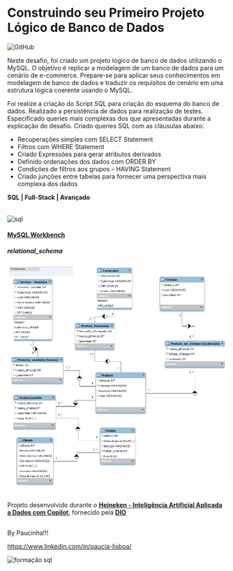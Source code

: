# Construindo seu Primeiro Projeto Lógico de Banco de Dados

![GitHub](https://img.shields.io/github/license/Paucinha/api-ecommerce-dio?style=flat-square)

Neste desafio, foi criado um projeto lógico de banco de dados utilizando o MySQL. O objetivo é replicar a modelagem de um banco de dados para um cenário de e-commerce. Prepare-se para aplicar seus conhecimentos em modelagem de banco de dados e traduzir os requisitos do cenário em uma estrutura lógica coerente usando o MySQL.

Foi realize a criação do Script SQL para criação do esquema do banco de dados. Realizado a persistência de dados para realização de testes. Especificado queries mais complexas dos que apresentadas durante a explicação do desafio. Criado queries SQL com as cláusulas abaixo:

- Recuperações simples com SELECT Statement
- Filtros com WHERE Statement
- Criado Expressões para gerar atributos derivados
- Definido ordenações dos dados com ORDER BY
- Condições de filtros aos grupos – HAVING Statement
- Criado junções entre tabelas para fornecer uma perspectiva mais complexa dos dados

**SQL | Full-Stack | Avançado**

<div style="display: inline_block"><br>
  <img align="center" alt="sql" height="30" width="40" src="https://cdn.jsdelivr.net/gh/devicons/devicon@latest/icons/mysql/mysql-original.svg"/>
</div>

#### [**MySQL Workbench**](https://mysql.com/products/workbench/)

##### relational_schema

![relational_schema](https://github.com/Paucinha/assets/blob/master/ecommerce_relational_schema.png)

##

Projeto desenvolvido durante o [**Heineken - Inteligência Artificial Aplicada a Dados com Copilot**](https://www.dio.me/bootcamp/coding-the-future-heineken-ia-para-analise-de-dados), fornecido pela [**DIO**](https://www.dio.me/)

##

By Paucinha!!!

https://www.linkedin.com/in/paucia-lisboa/

![formação sql](https://github.com/Paucinha/assets/blob/master/images.jpeg)

